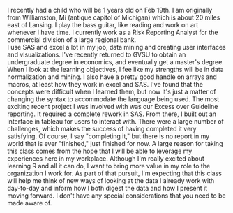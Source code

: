 I recently had a child who will be 1 years old on Feb 19th. I am originally from Williamston, Mi (antique capitol of Michigan) which is about 20 miles east of Lansing.
I play the bass guitar, like reading and work on art whenever I have time.  I currently work as a Risk Reporting Analyst for the commercial division of a large regional bank.  
I use SAS and excel a lot in my job, data mining and creating user interfaces and visualizations.  I've recently returned to GVSU to obtain an undergraduate degree in economics, 
and eventually get a master's degree.
When I look at the learning objectives, I fee like my strengths will be in data normalization and mining.  I also have a pretty good handle on arrays and macros, at least how they
work in excel and SAS.  I've found that the concepts were difficult when I learned them, but now it's just a matter of changing the syntax to accommodate the language being used.
The most exciting recent project I was involved with was our Excess over Guideline reporting.  It required a complete rework in SAS.  From there, I built out an interface in tableau 
for users to interact with.  There were a large number of challenges, which makes the success of having completed it very satisfying.  Of course, I say "completing it," but there is
no report in my world that is ever "finished," just finished for now.
A large reason for taking this class comes from the hope that I will be able to leverage my experiences here in my workplace.  Although I'm really excited about learning R and 
all it can do, I want to bring more value in my role to the organization I work for.  As part of that pursuit, I'm expecting that this class will help me think of new ways of looking
at the data I already work with day-to-day and inform how I both digest the data and how I present it moving forward.
I don't have any special considerations that you need to be made aware of.
